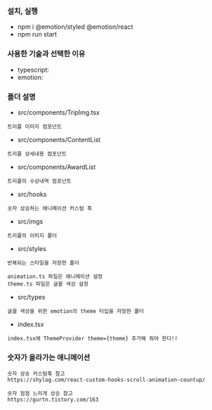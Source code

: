 ### 설치, 실행

- npm i @emotion/styled @emotion/react
- npm run start

### 사용한 기술과 선택한 이유

- typescript:
- emotion:

### 폴더 설명

- src/components/TripImg.tsx

```
트리플 이미지 컴포넌트
```

- src/components/ContentList

```
트리플 상세내용 컴포넌트
```

- src/components/AwardList

```
트리플의 수상내역 컴포넌트
```

- src/hooks

```
숫자 상승하는 애니메이션 커스텀 훅
```

- src/imgs

```
트리플의 이미지 폴더
```

- src/styles

```
반복되는 스타일을 저장한 폴더

animation.ts 파일은 애니메이션 설정
theme.ts 파일은 글꼴 색상 설정
```

- src/types

```
글꼴 색상을 위한 emotion의 theme 타입을 저장한 폴더
```

- index.tsx

```
index.tsx에 ThemeProvider theme={theme} 추가해 줘야 한다!!
```

### 숫자가 올라가는 애니메이션

```
숫자 상승 커스텀훅 참고
https://shylog.com/react-custom-hooks-scroll-animation-countup/

숫자 점점 느리게 상승 참고
https://gurtn.tistory.com/163
```
